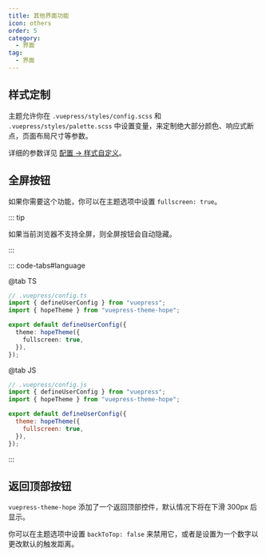```yaml
---
title: 其他界面功能
icon: others
order: 5
category:
  - 界面
tag:
  - 界面
---
```


## 样式定制

主题允许你在 `.vuepress/styles/config.scss` 和 `.vuepress/styles/palette.scss` 中设置变量，来定制绝大部分颜色、响应式断点，页面布局尺寸等参数。

详细的参数详见 [配置 → 样式自定义](../../config/style.md)。

## 全屏按钮

<ToggleFullScreenButton />

如果你需要这个功能，你可以在主题选项中设置 `fullscreen: true`。

::: tip

如果当前浏览器不支持全屏，则全屏按钮会自动隐藏。

:::

::: code-tabs#language

@tab TS

```ts {7}
// .vuepress/config.ts
import { defineUserConfig } from "vuepress";
import { hopeTheme } from "vuepress-theme-hope";

export default defineUserConfig({
  theme: hopeTheme({
    fullscreen: true,
  }),
});
```

@tab JS

```js {7}
// .vuepress/config.js
import { defineUserConfig } from "vuepress";
import { hopeTheme } from "vuepress-theme-hope";

export default defineUserConfig({
  theme: hopeTheme({
    fullscreen: true,
  }),
});
```

:::

## 返回顶部按钮

`vuepress-theme-hope` 添加了一个返回顶部控件，默认情况下将在下滑 300px 后显示。

你可以在主题选项中设置 `backToTop: false` 来禁用它，或者是设置为一个数字以更改默认的触发距离。

<script setup lang="ts">
import ToggleFullScreenButton from "@theme-hope/modules/outlook/components/ToggleFullScreenButton";
</script>
